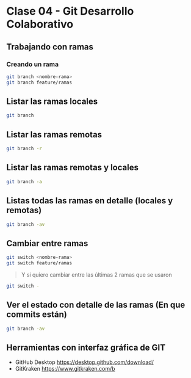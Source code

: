# Clase 04 - Git Desarrollo Colaborativo

## Trabajando con ramas

### Creando un rama

```sh
git branch <nombre-rama>
git branch feature/ramas
```

## Listar las ramas locales

```sh
git branch
```

## Listar las ramas remotas

```sh
git branch -r
```

## Listar las ramas remotas y locales

```sh
git branch -a
```

## Listas todas las ramas en detalle (locales y remotas)

```sh
git branch -av
```

## Cambiar entre ramas

```sh
git switch <nombre-rama>
git switch feature/ramas
```

> Y si quiero cambiar entre las últimas 2 ramas que se usaron

```sh
git switch -
```

## Ver el estado con detalle de las ramas (En que commits están)

```sh
git branch -av
```

## Herramientas con interfaz gráfica de GIT

* GitHub Desktop <https://desktop.github.com/download/>
* GitKraken <https://www.gitkraken.com/b>